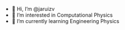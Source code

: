 - 👋 Hi, I’m @jaruizv
- 👀 I’m interested in Computational Physics
- 🌱 I’m currently learning Engineering Physics


<!---
jaruizv/jaruizv is a ✨ special ✨ repository because its `README.md` (this file) appears on your GitHub profile.
You can click the Preview link to take a look at your changes.
--->
